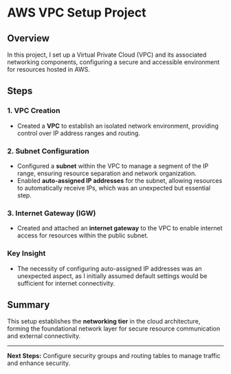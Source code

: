 # AWS VPC Setup Project

## Overview
In this project, I set up a Virtual Private Cloud (VPC) and its associated networking components, configuring a secure and accessible environment for resources hosted in AWS. 

## Steps

### 1. VPC Creation
- Created a **VPC** to establish an isolated network environment, providing control over IP address ranges and routing.

### 2. Subnet Configuration
- Configured a **subnet** within the VPC to manage a segment of the IP range, ensuring resource separation and network organization.
- Enabled **auto-assigned IP addresses** for the subnet, allowing resources to automatically receive IPs, which was an unexpected but essential step.

### 3. Internet Gateway (IGW)
- Created and attached an **internet gateway** to the VPC to enable internet access for resources within the public subnet.

### Key Insight
- The necessity of configuring auto-assigned IP addresses was an unexpected aspect, as I initially assumed default settings would be sufficient for internet connectivity.

## Summary
This setup establishes the **networking tier** in the cloud architecture, forming the foundational network layer for secure resource communication and external connectivity.

---

**Next Steps:** Configure security groups and routing tables to manage traffic and enhance security.
